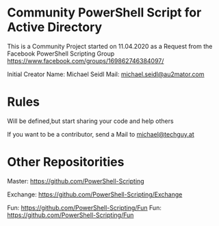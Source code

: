 # Community PowerShell Script for Active Directory

This is a Community Project started on 11.04.2020 as a Request from the Facebook PowerShell Scripting Group
https://www.facebook.com/groups/169862746384097/

Initial Creator
Name: Michael Seidl
Mail: michael.seidl@au2mator.com

# Rules
Will be defined,but start sharing your code and help others

If you want to be a contributor, send a Mail to michael@techguy.at

# Other Repositorities
Master: https://github.com/PowerShell-Scripting

Exchange:   https://github.com/PowerShell-Scripting/Exchange

Fun:        https://github.com/PowerShell-Scripting/Fun
Fun:        https://github.com/PowerShell-Scripting/Fun


